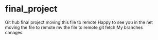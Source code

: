   # final_project
Git hub final project
moving this file to remote 
Happy to see you in the net
moving the file to remote 
mv the file to remote 
git fetch
My branches chnages
